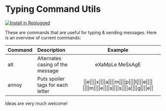 # Typing Command Utils

[![Install in Replugged](https://img.shields.io/badge/-Install%20in%20Replugged-blue?style=for-the-badge&logo=none)](https://replugged.dev/install?identifier=ShadiestGoat/ReTypingCommands&source=github)

These are commands that are useful for typing & sending messages. Here is an overview of current commands:

| Command | Description | Example |
|:--------|:------------|:-------:|
| alt | Alternates casing of the message | eXaMpLe MeSsAgE |
| annoy | Puts spoiler tags for each letter | \|\|e\|\|\|\|x\|\|\|\|a\|\|\|\|m\|\|\|\|p\|\|\|\|l\|\|\|\|e\|\|\|\| \|\|\|\|m\|\|\|\|e\|\|\|\|s\|\|\|\|s\|\|\|\|a\|\|\|\|g\|\|\|\|e\|\| |

Ideas are very much welcome!

